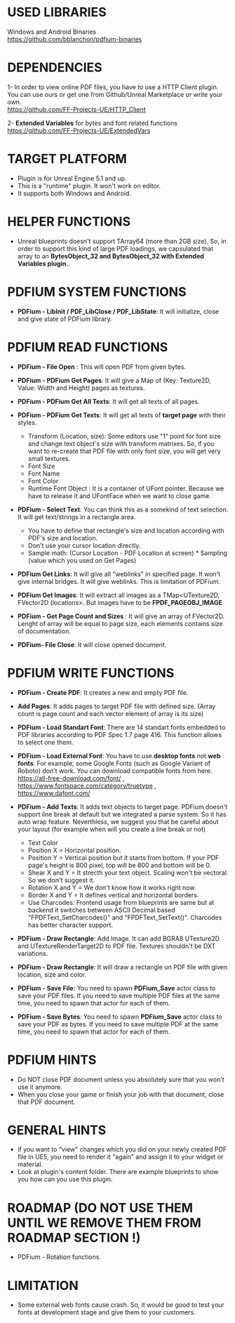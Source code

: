 # USED LIBRARIES
Windows and Android Binaries<br />
https://github.com/bblanchon/pdfium-binaries

# DEPENDENCIES
1- In order to view online PDF files, you have to use a HTTP Client plugin. You can use ours or get one from Github/Unreal Marketplace or write your own.<br />
https://github.com/FF-Projects-UE/HTTP_Client

2- <b>Extended Variables</b> for bytes and font related functions<br />
https://github.com/FF-Projects-UE/ExtendedVars

# TARGET PLATFORM
* Plugin is for Unreal Engine 5.1 and up.
* This is a "runtime" plugin. It won't work on editor.
* It supports both Windows and Android.

# HELPER FUNCTIONS
* Unreal blueprints doesn't support TArray64<uint8> (more than 2GB size). So, in order to support this kind of large PDF loadings, we capsulated that array to an <b>BytesObject_32 and BytesObject_32 with Extended Variables plugin.</b>.

# PDFIUM SYSTEM FUNCTIONS
* <b>PDFium - LibInit / PDF_LibClose / PDF_LibState</b>: It will initialize, close and give state of PDFium library.

# PDFIUM READ FUNCTIONS
* <b>PDFium - File Open</b> : This will open PDF from given bytes.

* <b>PDFium - PDFium Get Pages</b>: It will give a Map of (Key: Texture2D, Value: Width and Height) pages as textures.

* <b>PDFium - PDFium Get All Texts</b>: It will get all texts of all pages.

* <b>PDFium - PDFium Get Texts</b>: It will get all texts of <b>target page</b> with their styles.
	* Transform (Location, size): Some editors use "1" point for font size and change text object's size with transform matrixes. So, if you want to re-create that PDF file with only font size, you will get very small textures.
	* Font Size
	* Font Name
	* Font Color
	* Runtime Font Object : It is a container of UFont pointer. Because we have to release it and UFontFace when we want to close game.

* <b>PDFium - Select Text</b>: You can think this as a somekind of text selection. It will get text/strings in a rectangle area.
	* You have to define that rectangle's size and location according with PDF's size and location.
	* Don't use your cursor location directly.
	* Sample math: (Cursor Location - PDF Location at screen) * Sampling (value which you used on Get Pages)

* <b>PDFium Get Links</b>: It will give all "weblinks" in specified page. It won't give internal bridges. It will give weblinks. This is limitation of PDFium.

* <b>PDFium Get Images</b>: It will extract all images as a TMap<UTexture2D, FVector2D (locations>. But images have to be <b>FPDF_PAGEOBJ_IMAGE</b>

* <b>PDFium - Get Page Count and Sizes </b>: It will give an array of FVector2D. Lenght of array will be equal to page size, each elements contains size of documentation.

* <b>PDFium- File Close</b>: It will close opened document.

# PDFIUM WRITE FUNCTIONS
* <b>PDFium - Create PDF</b>: It creates a new and empty PDF file.

* <b>Add Pages</b>: It adds pages to target PDF file with defined size. (Array count is page count and each vector element of array is its size)

* <b>PDFium - Load Standart Font</b>: There are 14 standart fonts embedded to PDF libraries according to PDF Spec 1.7 page 416. This function allows to select one them.

* <b>PDFium - Load External Font</b>: You have to use <b>desktop fonts</b> not <b>web fonts</b>. For example, some Google Fonts (such as Google Variant of Roboto) don't work. You can download compatible fonts from here. https://all-free-download.com/font/ , https://www.fontspace.com/category/truetype , https://www.dafont.com/

* <b>PDFium - Add Texts</b>: It adds text objects to target page. PDFium doesn't support line break at default but we integrated a parse system. So it has auto wrap feature. Neverthless, we suggest you that be careful about your layout (for example when will you create a line break or not)
	* Text Color
	* Position X = Horizontal position.
	* Position Y = Vertical position but it starts from bottom. If your PDF page's height is 800 pixel, top will be 800 and bottom will be 0.
	* Shear X and Y = It strecth your text object. Scaling won't be vectoral. So we don't suggest it.
	* Rotation X and Y = We don't know how it works right now.
	* Border X and Y = It defines vertical and horizontal borders.
	* Use Charcodes: Frontend usage from blueprints are same but at backend it switches between ASCII Decimal based "FPDFText_SetCharcodes()" and "FPDFText_SetText()". Charcodes has better character support.

* <b>PDFium - Draw Rectangle</b>: Add Image. It can add BGRA8 UTexture2D and UTextureRenderTarget2D to PDF file. Textures shouldn't be DXT variations.

* <b>PDFium - Draw Rectangle</b>: It will draw a rectangle on PDF file with given location, size and color.

* <b>PDFium - Save File</b>: You need to spawn <b>PDFium_Save</b> actor class to save your PDF files. If you need to save multiple PDF files at the same time, you need to spawn that actor for each of them.

* <b>PDFium - Save Bytes</b>: You need to spawn <b>PDFium_Save</b> actor class to save your PDF as bytes. If you need to save multiple PDF at the same time, you need to spawn that actor for each of them.

# PDFIUM HINTS
* Do NOT close PDF document unless you absolutely sure that you won't use it anymore.
* When you close your game or finish your job with that document, close that PDF document.

# GENERAL HINTS
* if you want to "view" changes which you did on your newly created PDF file in UE5, you need to render it "again" and assign it to your widget or material.
* Look at plugin's content folder. There are example blueprints to show you how can you use this plugin.

# ROADMAP (DO NOT USE THEM UNTIL WE REMOVE THEM FROM ROADMAP SECTION !)
* PDFium - Rotation functions.

# LIMITATION
* Some external web fonts cause crash. So, it would be good to test your fonts at development stage and give them to your customers.